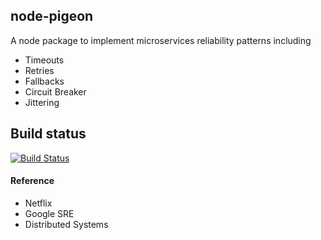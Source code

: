 ## node-pigeon

A node package to implement microservices reliability patterns including
- Timeouts
- Retries
- Fallbacks
- Circuit Breaker
- Jittering

## Build status
[![Build Status](https://travis-ci.org/hollywoo/node-pigeon.svg?branch=master)](https://travis-ci.org/hollywoo/node-pigeon)

#### Reference
- Netflix
- Google SRE
- Distributed Systems
